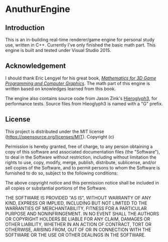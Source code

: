 # AnuthurEngine
## Introduction
This is an in-building real-time renderer/game engine for personal study use, written in C++. Currently I've only finished the basic math part. This engine is built and tested under Visual Studio 2015.

## Acknowledgement
I should thank Eric Lengyel for his great book, [*Mathematics for 3D Game Programming and Computer Graphics*](http://www.amazon.com/Mathematics-Programming-Computer-Graphics-Third/dp/1435458869/ref=sr_1_1?ie=UTF8&qid=1457356917&sr=8-1&keywords=Mathematics+for+3D+Game+Programming+and+Computer+Graphics). The math part of this engine is written based on knowledges learned from this book.

The engine also contains source code from Jason Zink's [Hieroglyph3](https://hieroglyph3.codeplex.com/), for performance tests. Source files from Hieoglyph3 is named with a "G" prefix. 

## License
This project is distributed under the MIT license (https://opensource.org/licenses/MIT).
Copyright (c) <year> <copyright holders>

Permission is hereby granted, free of charge, to any person obtaining a copy of this software and associated documentation files (the "Software"), to deal in the Software without restriction, including without limitation the rights to use, copy, modify, merge, publish, distribute, sublicense, and/or sell copies of the Software, and to permit persons to whom the Software is furnished to do so, subject to the following conditions:

The above copyright notice and this permission notice shall be included in all copies or substantial portions of the Software.

THE SOFTWARE IS PROVIDED "AS IS", WITHOUT WARRANTY OF ANY KIND, EXPRESS OR IMPLIED, INCLUDING BUT NOT LIMITED TO THE WARRANTIES OF MERCHANTABILITY, FITNESS FOR A PARTICULAR PURPOSE AND NONINFRINGEMENT. IN NO EVENT SHALL THE AUTHORS OR COPYRIGHT HOLDERS BE LIABLE FOR ANY CLAIM, DAMAGES OR OTHER LIABILITY, WHETHER IN AN ACTION OF CONTRACT, TORT OR OTHERWISE, ARISING FROM, OUT OF OR IN CONNECTION WITH THE SOFTWARE OR THE USE OR OTHER DEALINGS IN THE SOFTWARE.

